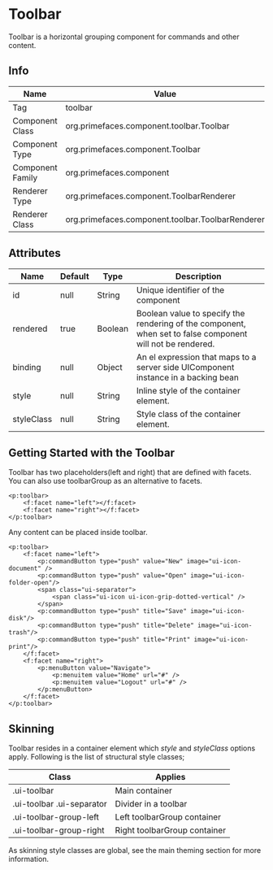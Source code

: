 # Toolbar

Toolbar is a horizontal grouping component for commands and other content.

## Info

| Name | Value |
| --- | --- |
| Tag | toolbar
| Component Class | org.primefaces.component.toolbar.Toolbar
| Component Type | org.primefaces.component.Toolbar
| Component Family | org.primefaces.component |
| Renderer Type | org.primefaces.component.ToolbarRenderer
| Renderer Class | org.primefaces.component.toolbar.ToolbarRenderer

## Attributes

| Name | Default | Type | Description | 
| --- | --- | --- | --- |
id | null | String | Unique identifier of the component
rendered | true | Boolean | Boolean value to specify the rendering of the component, when set to false component will not be rendered.
binding | null | Object | An el expression that maps to a server side UIComponent instance in a backing bean
style | null | String | Inline style of the container element.
styleClass | null | String | Style class of the container element.

## Getting Started with the Toolbar
Toolbar has two placeholders(left and right) that are defined with facets. You can also use
toolbarGroup as an alternative to facets.

```xhtml
<p:toolbar>
    <f:facet name="left"></f:facet>
    <f:facet name="right"></f:facet>
</p:toolbar>
```
Any content can be placed inside toolbar.


```xhtml
<p:toolbar>
    <f:facet name="left">
        <p:commandButton type="push" value="New" image="ui-icon-document" />
        <p:commandButton type="push" value="Open" image="ui-icon-folder-open"/>
        <span class="ui-separator">
            <span class="ui-icon ui-icon-grip-dotted-vertical" />
        </span>
        <p:commandButton type="push" title="Save" image="ui-icon-disk"/>
        <p:commandButton type="push" title="Delete" image="ui-icon-trash"/>
        <p:commandButton type="push" title="Print" image="ui-icon-print"/>
    </f:facet>
    <f:facet name="right">
        <p:menuButton value="Navigate">
            <p:menuitem value="Home" url="#" />
            <p:menuitem value="Logout" url="#" />
        </p:menuButton>
    </f:facet>
</p:toolbar>
```
## Skinning
Toolbar resides in a container element which _style_ and _styleClass_ options apply. Following is the list
of structural style classes;

| Class | Applies | 
| --- | --- | 
.ui-toolbar | Main container
.ui-toolbar .ui-separator | Divider in a toolbar
.ui-toolbar-group-left | Left toolbarGroup container
.ui-toolbar-group-right | Right toolbarGroup container

As skinning style classes are global, see the main theming section for more information.

